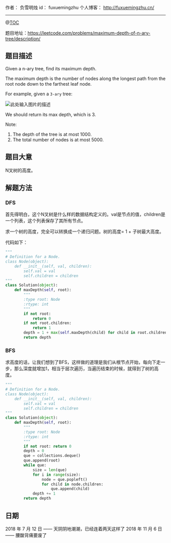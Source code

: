 
作者： 负雪明烛
id：	fuxuemingzhu
个人博客：	http://fuxuemingzhu.cn/

---
@[TOC](目录)

题目地址：https://leetcode.com/problems/maximum-depth-of-n-ary-tree/description/

## 题目描述

Given a n-ary tree, find its maximum depth.

The maximum depth is the number of nodes along the longest path from the root node down to the farthest leaf node.

For example, given a ``3-ary`` tree:

 
![此处输入图片的描述][1]

 
We should return its max depth, which is 3.

Note:

1. The depth of the tree is at most 1000.
1. The total number of nodes is at most 5000.


## 题目大意

N叉树的高度。

## 解题方法

### DFS

首先得明白，这个N叉树是什么样的数据结构定义的。val是节点的值，children是一个列表，这个列表保存了其所有节点。

求一个树的高度，完全可以转换成一个递归问题。树的高度= 1 + 子树最大高度。


代码如下：

```python
"""
# Definition for a Node.
class Node(object):
    def __init__(self, val, children):
        self.val = val
        self.children = children
"""
class Solution(object):
    def maxDepth(self, root):
        """
        :type root: Node
        :rtype: int
        """
        if not root:
            return 0
        if not root.children:
            return 1
        depth = 1 + max(self.maxDepth(child) for child in root.children)
        return depth
```

### BFS

求高度的话，让我们想到了BFS，这样做的道理是我们从根节点开始，每向下走一步，那么深度就增加1，相当于层次遍历，当遍历结束的时候，就得到了树的高度。

```python
"""
# Definition for a Node.
class Node(object):
    def __init__(self, val, children):
        self.val = val
        self.children = children
"""
class Solution(object):
    def maxDepth(self, root):
        """
        :type root: Node
        :rtype: int
        """
        if not root: return 0
        depth = 0
        que = collections.deque()
        que.append(root)
        while que:
            size = len(que)
            for i in range(size):
                node = que.popleft()
                for child in node.children:
                    que.append(child)
            depth += 1
        return depth
```

## 日期

2018 年 7 月 12 日 —— 天阴阴地潮潮，已经连着两天这样了
2018 年 11 月 6 日 —— 腰酸背痛要废了

  [1]: https://leetcode.com/static/images/problemset/NaryTreeExample.png
